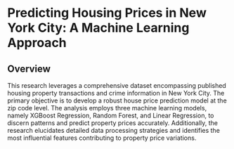 # Predicting Housing Prices in New York City: A Machine Learning Approach
## Overview
This research leverages a comprehensive dataset encompassing published housing property transactions and crime information in New York City. The primary objective is to develop a robust house price prediction model at the zip code level. The analysis employs three machine learning models, namely XGBoost Regression, Random Forest, and Linear Regression, to discern patterns and predict property prices accurately. Additionally, the research elucidates detailed data processing strategies and identifies the most influential features contributing to property price variations.
